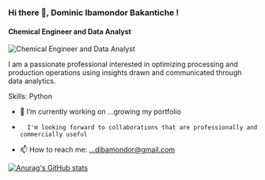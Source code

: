 ### Hi there 👋, Dominic Ibamondor Bakantiche !
#### Chemical Engineer and Data Analyst
![Chemical Engineer and Data Analyst](https://media-exp1.licdn.com/dms/image/C4D16AQEiFvswYbuo4g/profile-displaybackgroundimage-shrink_200_800/0/1661010524133?e=1666828800&v=beta&t=k0WBi13bmVvDolN4lic1La-T4-J25iZB4mbvVuVB58g)

I am a passionate professional interested in optimizing processing and production operations using insights drawn and communicated through data analytics.

Skills: Python

- 🔭 I’m currently working on ...growing my portfolio
-       I'm looking forward to collaborations that are professionally and commercially useful
- 📫 How to reach me: ...dibamondor@gmail.com 




[![Anurag's GitHub stats](https://github-readme-stats.vercel.app/api?username=IbArkad)](https://github.com/anuraghazra/github-readme-stats)
